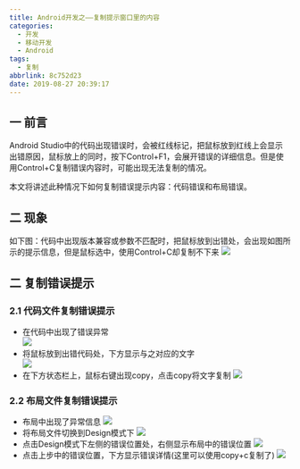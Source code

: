 ```yaml
---
title: Android开发之——复制提示窗口里的内容
categories:
  - 开发
  - 移动开发
  - Android
tags:
  - 复制
abbrlink: 8c752d23
date: 2019-08-27 20:39:17
---
```

## 一 前言
Android Studio中的代码出现错误时，会被红线标记，把鼠标放到红线上会显示出错原因，鼠标放上的同时，按下Control+F1，会展开错误的详细信息。但是使用Control+C复制错误内容时，可能出现无法复制的情况。   

本文将讲述此种情况下如何复制错误提示内容：代码错误和布局错误。  
<!--more-->

## 二 现象
如下图：代码中出现版本兼容或参数不匹配时，把鼠标放到出错处，会出现如图所示的提示信息，但是鼠标选中，使用Control+C却复制不下来
![][1]

## 二 复制错误提示

### 2.1 代码文件复制错误提示

* 在代码中出现了错误异常  
	![][2]
* 将鼠标放到出错代码处，下方显示与之对应的文字  
	![][3]
* 在下方状态栏上，鼠标右键出现copy，点击copy将文字复制
	![][4]

### 2.2 布局文件复制错误提示

* 布局中出现了异常信息
	![][5]
* 将布局文件切换到Design模式下
	![][6]
* 点击Design模式下左侧的错误位置处，右侧显示布局中的错误位置
	![][7]
* 点击上步中的错误位置，下方显示错误详情(这里可以使用copy+c复制了)
	![][8]




[1]: https://cdn.jsdelivr.net/gh/PGzxc/CDN@master/blog-image/android-copy-error-info.png
[2]: https://cdn.jsdelivr.net/gh/PGzxc/CDN@master/blog-image/android-copy-error-code-show.png
[3]: https://cdn.jsdelivr.net/gh/PGzxc/CDN@master/blog-image/android-copy-error-code.png
[4]: https://cdn.jsdelivr.net/gh/PGzxc/CDN@master/blog-image/android-copy-error-code-copy.png
[5]: https://cdn.jsdelivr.net/gh/PGzxc/CDN@master/blog-image/android-copy-error-layout-show.png
[6]: https://cdn.jsdelivr.net/gh/PGzxc/CDN@master/blog-image/android-copy-error-layout-design-model.png
[7]: https://cdn.jsdelivr.net/gh/PGzxc/CDN@master/blog-image/android-copy-error-layout-design-model-more.png
[8]: https://cdn.jsdelivr.net/gh/PGzxc/CDN@master/blog-image/android-copy-error-layout-design-model-detail.png